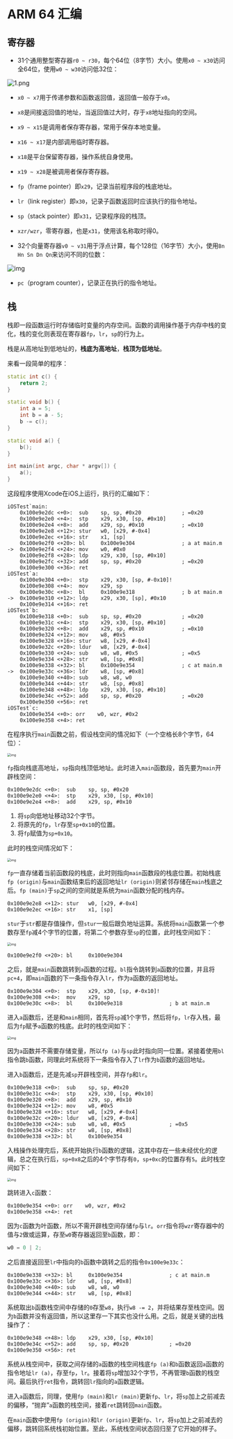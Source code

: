# ARM 64 汇编
## 寄存器

- 31个通用整型寄存器`r0 ~ r30`，每个64位（8字节）大小。使用`x0 ~ x30`访问全64位，使用`w0 ~ w30`访问低32位：

![1.png](https://blog.cnbluebox.com/images/arm64-start/1.png)

- `x0 ~ x7`用于传递参数和函数返回值，返回值一般存于`x0`。

- `x8`是间接返回值的地址，当返回值过大时，存于`x8`地址指向的空间。
- `x9 ~ x15`是调用者保存寄存器，常用于保存本地变量。
- `x16 ~ x17`是内部调用临时寄存器。
- `x18`是平台保留寄存器，操作系统自身使用。
- `x19 ~ x28`是被调用者保存寄存器。
- `fp`（frame pointer）即`x29`，记录当前程序段的栈底地址。

- `lr`（link register）即`x30`，记录子函数返回时应该执行的指令地址。

- `sp`（stack pointer）即`x31`，记录程序段的栈顶。
- `xzr/wzr`，零寄存器，也是`x31`，使用该名称取时得0。

- 32个向量寄存器`v0 ~ v31`用于浮点计算，每个128位（16字节）大小，使用`Bn Hn Sn Dn Qn`来访问不同的位数：

![img](https://user-gold-cdn.xitu.io/2019/4/10/16a0767e95cd5e8a?imageslim)

- `pc`（program counter），记录正在执行的指令地址。

## 栈

栈即一段函数运行时存储临时变量的内存空间。函数的调用操作基于内存中栈的变化，栈的变化则表现在寄存器`fp`，`lr`，`sp`的行为上。

栈是从高地址到低地址的，**栈底为高地址**，**栈顶为低地址**。

来看一段简单的程序：

```c++
static int c() {
    return 2;
}

static void b() {
    int a = 5;
    int b = a - 5;
    b -= c();
}

static void a() {
    b();
}

int main(int argc, char * argv[]) {
    a();
}
```

这段程序使用Xcode在iOS上运行，执行的汇编如下：

```assembly
iOSTest`main:
    0x100e9e2dc <+0>:  sub    sp, sp, #0x20             ; =0x20 
    0x100e9e2e0 <+4>:  stp    x29, x30, [sp, #0x10]
    0x100e9e2e4 <+8>:  add    x29, sp, #0x10            ; =0x10 
    0x100e9e2e8 <+12>: stur   w0, [x29, #-0x4]
    0x100e9e2ec <+16>: str    x1, [sp]
    0x100e9e2f0 <+20>: bl     0x100e9e304               ; a at main.m
->  0x100e9e2f4 <+24>: mov    w0, #0x0
    0x100e9e2f8 <+28>: ldp    x29, x30, [sp, #0x10]
    0x100e9e2fc <+32>: add    sp, sp, #0x20             ; =0x20 
    0x100e9e300 <+36>: ret    
iOSTest`a:
    0x100e9e304 <+0>:  stp    x29, x30, [sp, #-0x10]!
    0x100e9e308 <+4>:  mov    x29, sp
    0x100e9e30c <+8>:  bl     0x100e9e318               ; b at main.m
->  0x100e9e310 <+12>: ldp    x29, x30, [sp], #0x10
    0x100e9e314 <+16>: ret    
iOSTest`b:
    0x100e9e318 <+0>:  sub    sp, sp, #0x20             ; =0x20 
    0x100e9e31c <+4>:  stp    x29, x30, [sp, #0x10]
    0x100e9e320 <+8>:  add    x29, sp, #0x10            ; =0x10 
    0x100e9e324 <+12>: mov    w8, #0x5
    0x100e9e328 <+16>: stur   w8, [x29, #-0x4]
    0x100e9e32c <+20>: ldur   w8, [x29, #-0x4]
    0x100e9e330 <+24>: sub    w8, w8, #0x5              ; =0x5 
    0x100e9e334 <+28>: str    w8, [sp, #0x8]
    0x100e9e338 <+32>: bl     0x100e9e354               ; c at main.m
->  0x100e9e33c <+36>: ldr    w8, [sp, #0x8]
    0x100e9e340 <+40>: sub    w8, w8, w0
    0x100e9e344 <+44>: str    w8, [sp, #0x8]
    0x100e9e348 <+48>: ldp    x29, x30, [sp, #0x10]
    0x100e9e34c <+52>: add    sp, sp, #0x20             ; =0x20 
    0x100e9e350 <+56>: ret   
iOSTest`c:
    0x100e9e354 <+0>: orr    w0, wzr, #0x2
    0x100e9e358 <+4>: ret    
```

在程序执行`main`函数之前，假设栈空间的情况如下（一个空格长8个字节，64位）：

<img src="https://raw.githubusercontent.com/fater32/Blog/master/Pictures/ARM_64_Assembly/01.png" alt="img" style="zoom:50%;" />

`fp`指向栈底高地址，`sp`指向栈顶低地址。此时进入`main`函数段，首先要为`main`开辟栈空间：

```assembly
0x100e9e2dc <+0>:  sub    sp, sp, #0x20       
0x100e9e2e0 <+4>:  stp    x29, x30, [sp, #0x10]
0x100e9e2e4 <+8>:  add    x29, sp, #0x10 
```

1. 将`sp`向低地址移动32个字节。
2. 将原先的`fp`，`lr`存至`sp+0x10`的位置。
3. 将`fp`赋值为`sp+0x10`。

此时的栈空间情况如下：

<img src="https://raw.githubusercontent.com/fater32/Blog/master/Pictures/ARM_64_Assembly/02.png" alt="img" style="zoom:50%;" />

`fp`一直存储着当前函数段的栈底，此时则指向`main`函数段的栈底位置。初始栈底`fp (origin)`与`main`函数结束后的返回地址`lr (origin)`则紧邻存储在`main`栈底之后。`fp (main)`于`sp`之间的空间就是系统为`main`函数分配的栈内存。

```assembly
0x100e9e2e8 <+12>: stur   w0, [x29, #-0x4]
0x100e9e2ec <+16>: str    x1, [sp]
```

`stur`于`str`都是存值操作，但`stur`一般后跟负地址运算。系统将`main`函数第一个参数存至`fp`减4个字节的位置，将第二个参数存至`sp`的位置，此时栈空间如下：

<img src="https://raw.githubusercontent.com/fater32/Blog/master/Pictures/ARM_64_Assembly/03.png" alt="img" style="zoom:50%;" />

```assembly
0x100e9e2f0 <+20>: bl     0x100e9e304
```

之后，就是`main`函数跳转到`a`函数的过程。`bl`指令跳转到`a`函数的位置，并且将`pc+4`，即`main`函数的下一条指令存入`lr`，作为`a`函数的返回地址。

```assembly
0x100e9e304 <+0>:  stp    x29, x30, [sp, #-0x10]!
0x100e9e308 <+4>:  mov    x29, sp
0x100e9e30c <+8>:  bl     0x100e9e318               ; b at main.m
```

进入`a`函数后，还是和`main`相同，首先将`sp`减1个字节，然后将`fp`，`lr`存入栈，最后为`fp`赋予`a`函数的栈底。此时的栈空间如下：

<img src="https://raw.githubusercontent.com/fater32/Blog/master/Pictures/ARM_64_Assembly/04.png" alt="img" style="zoom:50%;" />

因为`a`函数并不需要存储变量，所以`fp (a)`与`sp`此时指向同一位置。紧接着使用`bl`指令跳`b`函数，同理此时系统将下一条指令存入了`lr`作为`b`函数的返回地址。

进入`b`函数后，还是先减`sp`开辟栈空间，并存`fp`和`lr`。

```assembly
0x100e9e318 <+0>:  sub    sp, sp, #0x20             
0x100e9e31c <+4>:  stp    x29, x30, [sp, #0x10]
0x100e9e320 <+8>:  add    x29, sp, #0x10 
0x100e9e324 <+12>: mov    w8, #0x5
0x100e9e328 <+16>: stur   w8, [x29, #-0x4]
0x100e9e32c <+20>: ldur   w8, [x29, #-0x4]
0x100e9e330 <+24>: sub    w8, w8, #0x5              ; =0x5 
0x100e9e334 <+28>: str    w8, [sp, #0x8]
0x100e9e338 <+32>: bl     0x100e9e354
```

入栈操作处理完后，系统开始执行`b`函数的逻辑，这其中存在一些未经优化的逻辑，总之在执行后，`sp+0x8`之后的4个字节存有`0`，`sp+0xc`的位置存有`5`。此时栈空间如下：

<img src="https://raw.githubusercontent.com/fater32/Blog/master/Pictures/ARM_64_Assembly/05.png" alt="img" style="zoom:50%;" />

跳转进入`c`函数：

```assembly
0x100e9e354 <+0>: orr    w0, wzr, #0x2
0x100e9e358 <+4>: ret
```

因为`c`函数为叶函数，所以不需开辟栈空间存储`fp`与`lr`。`orr`指令将`wzr`寄存器中的值与`2`做或运算，存至`w0`寄存器返回至`b`函数，即：

```c++
w0 = 0 | 2;
```

之后直接返回至`lr`中指向的`b`函数中跳转之后的指令`0x100e9e33c`：

```assembly
0x100e9e338 <+32>: bl     0x100e9e354               ; c at main.m
0x100e9e33c <+36>: ldr    w8, [sp, #0x8]
0x100e9e340 <+40>: sub    w8, w8, w0
0x100e9e344 <+44>: str    w8, [sp, #0x8]
```

系统取出`b`函数栈空间中存储的`0`存至`w8`，执行`w8 -= 2`，并将结果存至栈空间。因为`b`函数并没有返回值，所以这里存一下其实也没什么用。之后，就是关键的出栈操作了：

```assembly
0x100e9e348 <+48>: ldp    x29, x30, [sp, #0x10]
0x100e9e34c <+52>: add    sp, sp, #0x20             ; =0x20 
0x100e9e350 <+56>: ret   
```

系统从栈空间中，获取之间存储的`a`函数的栈空间栈底`fp (a)`和`b`函数返回`a`函数的指令地址`lr (a)`，存至`fp`，`lr`。接着将`sp`增加32个字节，不再管理`b`函数的栈空间。最后执行`ret`指令，跳转回`lr`指向的`a`函数逻辑。

进入`a`函数后，同理，使用`fp (main)`和`lr (main)`更新`fp`、`lr`，将`sp`加上之前减去的偏移，“抛弃”`a`函数的栈空间，接着`ret`跳转回`main`函数。

在`main`函数中使用`fp (origin)`和`lr (origin)`更新`fp`、`lr`，将`sp`加上之前减去的偏移，跳转回系统栈初始位置。至此，系统栈空间状态回归至了它开始的样子。

